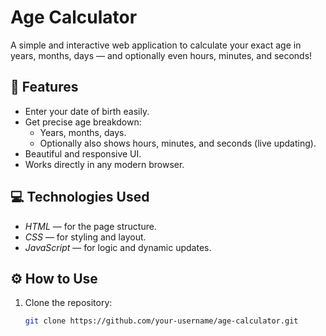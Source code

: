 # Age Calculator

A simple and interactive web application to calculate your exact age in years, months, days — and optionally even hours, minutes, and seconds!

## 🚀 Features

- Enter your date of birth easily.
- Get precise age breakdown:
  - Years, months, days.
  - Optionally also shows hours, minutes, and seconds (live updating).
- Beautiful and responsive UI.
- Works directly in any modern browser.

## 💻 Technologies Used

- *HTML* — for the page structure.
- *CSS* — for styling and layout.
- *JavaScript* — for logic and dynamic updates.

## ⚙ How to Use

1. Clone the repository:

   ```bash
   git clone https://github.com/your-username/age-calculator.git
